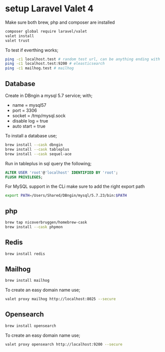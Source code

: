 # setup Laravel Valet 4

Make sure both brew, php and composer are installed

```bash
composer global require laravel/valet
valet install
valet trust
```

To test if everthing works;

```bash
ping -c1 localhost.test # random test url, can be anything ending with .test
ping -c1 localhost.test:9200 # eleasticsearch
ping -c1 mailhog.test # mailhog
```

## Database

<!-- https://sqlpad.io/tutorial/mysql-install-mac/ -->

Create in DBngin a mysql 5.7 service; with;
- name = mysql57
- port = 3306
- socket = /tmp/mysql.sock
- disable log = true
- auto start = true

To install a database use;

```bash
brew install --cask dbngin
brew install --cask tableplus
brew install --cask sequel-ace
```

Run in tableplus in sql query the following;

```sql
ALTER USER 'root'@'localhost' IDENTIFIED BY 'root';
FLUSH PRIVILEGES;
```

For MySQL support in the CLi make sure to add the right export path

```bash
export PATH=/Users/Shared/DBngin/mysql/5.7.23/bin:$PATH
```

## php

```bash
brew tap nicoverbruggen/homebrew-cask
brew install --cask phpmon
```

## Redis

```bash
brew install redis
```

## Mailhog

```bash
brew install mailhog
```

To create an easy domain name use;

```bash
valet proxy mailhog http://localhost:8025 --secure
```

## Opensearch

```bash
brew install opensearch
```

To create an easy domain name use;

```bash
valet proxy opensearch http://localhost:9200 --secure
```
